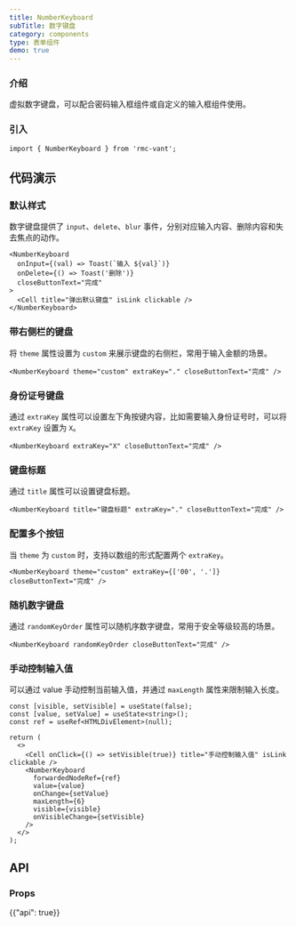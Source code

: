 ```yaml
---
title: NumberKeyboard
subTitle: 数字键盘
category: components
type: 表单组件
demo: true
---
```


### 介绍

虚拟数字键盘，可以配合密码输入框组件或自定义的输入框组件使用。

### 引入

```tsx
import { NumberKeyboard } from 'rmc-vant';
```

## 代码演示

### 默认样式

数字键盘提供了 `input`、`delete`、`blur` 事件，分别对应输入内容、删除内容和失去焦点的动作。

```tsx
<NumberKeyboard
  onInput={(val) => Toast(`输入 ${val}`)}
  onDelete={() => Toast('删除')}
  closeButtonText="完成"
>
  <Cell title="弹出默认键盘" isLink clickable />
</NumberKeyboard>
```

### 带右侧栏的键盘

将 `theme` 属性设置为 `custom` 来展示键盘的右侧栏，常用于输入金额的场景。

```tsx
<NumberKeyboard theme="custom" extraKey="." closeButtonText="完成" />
```

### 身份证号键盘

通过 `extraKey` 属性可以设置左下角按键内容，比如需要输入身份证号时，可以将 `extraKey` 设置为 `X`。

```tsx
<NumberKeyboard extraKey="X" closeButtonText="完成" />
```

### 键盘标题

通过 `title` 属性可以设置键盘标题。

```tsx
<NumberKeyboard title="键盘标题" extraKey="." closeButtonText="完成" />
```

### 配置多个按钮

当 `theme` 为 `custom` 时，支持以数组的形式配置两个 `extraKey`。

```tsx
<NumberKeyboard theme="custom" extraKey={['00', '.']} closeButtonText="完成" />
```

### 随机数字键盘

通过 `randomKeyOrder` 属性可以随机序数字键盘，常用于安全等级较高的场景。

```tsx
<NumberKeyboard randomKeyOrder closeButtonText="完成" />
```

### 手动控制输入值

可以通过 value 手动控制当前输入值，并通过 `maxLength` 属性来限制输入长度。

```tsx
const [visible, setVisible] = useState(false);
const [value, setValue] = useState<string>();
const ref = useRef<HTMLDivElement>(null);

return (
  <>
    <Cell onClick={() => setVisible(true)} title="手动控制输入值" isLink clickable />
    <NumberKeyboard
      forwardedNodeRef={ref}
      value={value}
      onChange={setValue}
      maxLength={6}
      visible={visible}
      onVisibleChange={setVisible}
    />
  </>
);
```

## API

### Props

{{"api": true}}

